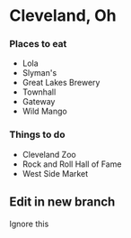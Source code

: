 # Cleveland, Oh

### Places to eat
- Lola
- Slyman's
- Great Lakes Brewery
- Townhall
- Gateway
- Wild Mango

### Things to do
- Cleveland Zoo
- Rock and Roll Hall of Fame
- West Side Market 


## Edit in new branch
Ignore this